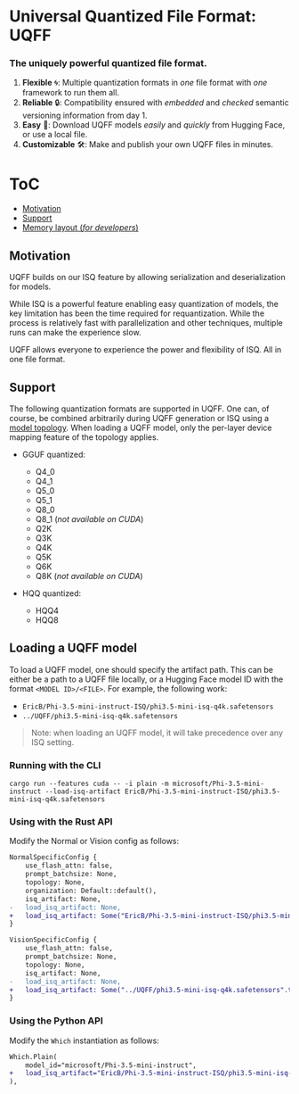 # Universal Quantized File Format: UQFF

<h3 align="left">
The uniquely powerful quantized file format.
</h3>

1) **Flexible** 🌀: Multiple quantization formats in *one* file format with *one* framework to run them all.
2) **Reliable** 🔒: Compatibility ensured with *embedded* and *checked* semantic versioning information from day 1.
3) **Easy** 🤗: Download UQFF models *easily* and *quickly* from Hugging Face, or use a local file.
3) **Customizable** 🛠️: Make and publish your own UQFF files in minutes.

# ToC
- [Motivation](#motivation)
- [Support](#support)
- [Memory layout (*for developers*)](UQFF/LAYOUT.md)

## Motivation

UQFF builds on our ISQ feature by allowing serialization and deserialization for models.

While ISQ is a powerful feature enabling easy quantization of models, the key limitation has been the time required for requantization. While the process is relatively fast with parallelization and other techniques, multiple runs can make the experience slow. 

UQFF allows everyone to experience the power and flexibility of ISQ. All in one file format.

## Support

The following quantization formats are supported in UQFF. One can, of course, be combined arbitrarily during UQFF generation or ISQ using a [model topology](TOPOLOGY.md). When loading a UQFF model, only the per-layer device mapping feature of the topology applies.

- GGUF quantized:
    - Q4_0
    - Q4_1
    - Q5_0
    - Q5_1
    - Q8_0
    - Q8_1 (*not available on CUDA*)
    - Q2K
    - Q3K
    - Q4K
    - Q5K
    - Q6K
    - Q8K  (*not available on CUDA*)

- HQQ quantized:
    - HQQ4
    - HQQ8

## Loading a UQFF model

To load a UQFF model, one should specify the artifact path. This can be either be a path to a UQFF file locally, or a Hugging Face model ID with the format `<MODEL ID>/<FILE>`. For example, the following work:

- `EricB/Phi-3.5-mini-instruct-ISQ/phi3.5-mini-isq-q4k.safetensors`
- `../UQFF/phi3.5-mini-isq-q4k.safetensors`

> Note: when loading an UQFF model, it will take precedence over any ISQ setting.

### Running with the CLI

```
cargo run --features cuda -- -i plain -m microsoft/Phi-3.5-mini-instruct --load-isq-artifact EricB/Phi-3.5-mini-instruct-ISQ/phi3.5-mini-isq-q4k.safetensors
```

### Using with the Rust API

Modify the Normal or Vision config as follows:

```diff
NormalSpecificConfig {
    use_flash_attn: false,
    prompt_batchsize: None,
    topology: None,
    organization: Default::default(),
    isq_artifact: None,
-   load_isq_artifact: None,
+   load_isq_artifact: Some("EricB/Phi-3.5-mini-instruct-ISQ/phi3.5-mini-isq-q4k.safetensors".to_string()),
}
```

```diff
VisionSpecificConfig {
    use_flash_attn: false,
    prompt_batchsize: None,
    topology: None,
    isq_artifact: None,
-   load_isq_artifact: None,
+   load_isq_artifact: Some("../UQFF/phi3.5-mini-isq-q4k.safetensors".to_string()),
}
```

### Using the Python API
Modify the `Which` instantiation as follows:
```diff
Which.Plain(
    model_id="microsoft/Phi-3.5-mini-instruct",
+   load_isq_artifact="EricB/Phi-3.5-mini-instruct-ISQ/phi3.5-mini-isq-q4k.safetensors"
),
```
